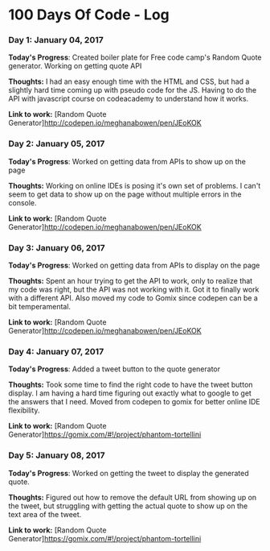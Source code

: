 # 100 Days Of Code - Log

### Day 1: January 04, 2017

**Today's Progress**: Created boiler plate for Free code camp's Random Quote generator. Working on getting quote API

**Thoughts:**  I had an easy enough time with the HTML and CSS, but had a slightly hard time coming up with pseudo code for the JS. Having to do the API with javascript course on codeacademy to understand how it works.

**Link to work:** [Random Quote Generator]http://codepen.io/meghanabowen/pen/JEoKOK

### Day 2: January 05, 2017

**Today's Progress**: Worked on getting data from APIs to show up on the page

**Thoughts:**  Working on online IDEs is posing it's own set of problems. I can't seem to get data to show up on the page without multiple errors in the console.

**Link to work:** [Random Quote Generator]http://codepen.io/meghanabowen/pen/JEoKOK

### Day 3: January 06, 2017

**Today's Progress**: Worked on getting data from APIs to display on the page

**Thoughts:**  Spent an hour trying to get the API to work, only to realize that my code was right, but the API was not working with it. Got it to finally work with a different API. Also moved my code to Gomix since codepen can be a bit temperamental.

**Link to work:** [Random Quote Generator]http://codepen.io/meghanabowen/pen/JEoKOK

### Day 4: January 07, 2017

**Today's Progress**: Added a tweet button to the quote generator

**Thoughts:**  Took some time to find the right code to have the tweet button display. I am having a hard time figuring out exactly what to google to get the answers that I need. Moved from codepen to gomix for better online IDE flexibility.

**Link to work:** [Random Quote Generator]https://gomix.com/#!/project/phantom-tortellini

### Day 5: January 08, 2017

**Today's Progress**: Worked on getting the tweet to display the generated quote.

**Thoughts:**  Figured out how to remove the default URL from showing up on the tweet, but struggling with getting the actual quote to show up on the text area of the tweet.

**Link to work:** [Random Quote Generator]https://gomix.com/#!/project/phantom-tortellini
